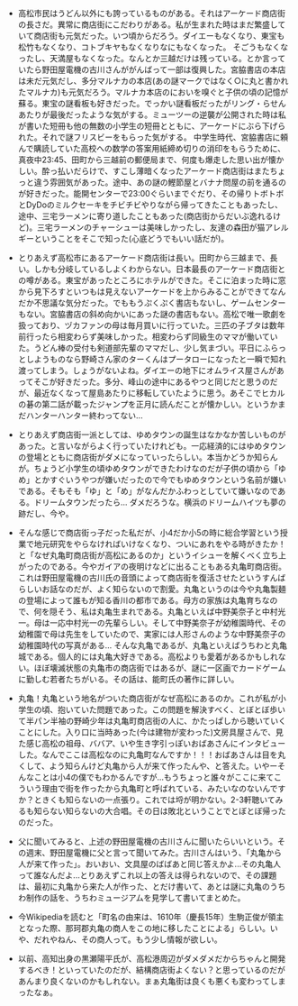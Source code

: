 - 高松市民はうどん以外にも誇っているものがある。それはアーケード商店街の長さだ。異常に商店街にこだわりがある。私が生まれた時はまだ繁盛していて商店街も元気だった。いつ頃からだろう。ダイエーもなくなり、東宝も松竹もなくなり、コトブキヤもなくなりなにもなくなった。
そごうもなくなったし、天満屋もなくなった。なんとか三越だけは残っている。とか言っていたら野田屋電機の古川さんががんばって一部は復興した。宮脇書店の本店は未だ元気だし、多分マルナカの本店(あの謎マークではなく○に丸と書かれたマルナカ)も元気だろう。マルナカ本店のにおいを嗅ぐと子供の頃の記憶が蘇る。東宝の謎看板も好きだった。でっかい謎看板だったがリング・らせんあたりが最後だったような気がする。ミューツーの逆襲が公開された時は私が書いた短冊も他の無数の小学生の短冊とともに、アーケードにぶら下げられた。それで謎フリスビーをもらった気がする。
中学生時代、宮脇書店に頼んで購読していた高校への数学の答案用紙締め切りの消印をもらうために、真夜中23:45、田町から三越前の郵便局まで、何度も爆走した思い出が懐かしい。酔っ払いだらけで、すこし薄暗くなったアーケード商店街はまたちょっと違う雰囲気があった。途中、あの謎の鰹節屋とバナナ問屋の前を通るのが好きだった。能開センターで23:00ぐらいまでぐだり、その帰りトボトボとDyDoのミルクセーキをチビチビやりながら帰ってきたこともあったし、途中、三宅ラーメンに寄り道したこともあった(商店街からだいぶ逸れるけど)。三宅ラーメンのチャーシューは美味しかったし、友達の森田が猫アレルギーということをそこで知った(心底どうでもいい話だが)。

- とりあえず高松市にあるアーケード商店街は長い。田町から三越まで、長い。しかも分岐しているしよくわからない。日本最長のアーケード商店街との噂がある。東宝があったところにホテルができた。そこに泊まった時に窓から見下ろすといつもは見えないアーケードを上からみることができてなんだか不思議な気分だった。でももうぷくぷく書店もないし、ゲームセンターもない。宮脇書店の斜め向かいにあった謎の書店もない。高松で唯一歌劇を扱っており、ヅカファンの母は毎月買いに行っていた。三匹の子ブタは数年前行ったら相変わらず美味しかった。相変わらず同級生のママが働いていた。うどん棒の受付も剣道部先輩のママだし、少し気まづい。平日にふらっとしようものなら野崎さん家のターくんはプータローになったと一瞬で知れ渡ってしまう。しょうがないよね。ダイエーの地下にオムライス屋さんがあってそこが好きだった。多分、峰山の途中にあるやつと同じだと思うのだが、最近なくなって屋島あたりに移転していたように思う。あそこでヒカルの碁の第二話が載ったジャンプを正月に読んだことが懐かしい。というかまだハンターハンター終わってない...

- とりあえず商店街一派としては、ゆめタウンの誕生はなかなか苦しいものがあった。と言いながらよく行っていたけれども。一応経済的にはゆめタウンの登場とともに商店街がダメになっていったらしい。本当かどうか知らんが。ちょうど小学生の頃ゆめタウンができたわけなのだが子供の頃から「ゆめ」とかすぐいうやつが嫌いだったので今でもゆめタウンという名前が嫌いである。そもそも「ゆ」と「め」がなんだかふわっとしていて嫌いなのである。ドリームタウンだったら... ダメだろうな。横浜のドリームハイツも夢の跡だし、今や。

- そんな感じで商店街っ子だった私だが、小4だか小5の時に総合学習という授業で地元研究をやらなければいけなくなり、ついにあれをやる時がきたか！と「なぜ丸亀町商店街が高松にあるのか」というイシューを解くべく立ち上がったのである。今やガイアの夜明けなどに出ることもある丸亀町商店街。これは野田屋電機の古川氏の音頭によって商店街を復活させたというすんばらしいお話なのだが、よく知らないので割愛。丸亀というのは今や丸亀製麺の登場によって誰もが知る香川の都市である。母方の家族は丸亀育ちなので、何を隠そう、私は丸亀生まれである。丸亀といえば中野美奈子と中村光一。母は一応中村光一の先輩らしい。そして中野美奈子が幼稚園時代、その幼稚園で母は先生をしていたので、実家には人形さんのような中野美奈子の幼稚園時代の写真がある... そんな丸亀であるが、丸亀といえばうちわと丸亀城である。個人的には丸亀大好きである。高松よりも愛着があるかもしれない。ほぼ壊滅状態の丸亀市の商店街ではあるが、謎に一区画でカードゲームに勤しむ若者たちがいる。その話は、能町氏の著作に詳しい。

- 丸亀！丸亀という地名がついた商店街がなぜ高松にあるのか。これが私が小学生の頃、抱いていた問題であった。この問題を解決すべく、とぼとぼ歩いて半パン半袖の野崎少年は丸亀町商店街の人に、かたっぱしから聴いていくことにした。入り口に当時あった(今は建物が変わった)文房具屋さんで、見た感じ高松の祖母、ババア、いや生き字引っぽいおばあさんにインタビューした。なんでここは高松なのに丸亀町なんですか！！！おばあさんは目を丸くして、よう知らんけど丸亀から人が来て作ったんや、と答えた。いやーそんなことは小4の僕でもわかるんですが...もうちょっと誰々がここに来てこういう理由で街を作ったから丸亀町と呼ばれている、みたいなのないんですか？ときくも知らないの一点張り。これでは埒が明かない。2-3軒聴いてみるも知らない知らないの大合唱。その日は敗北ということでとぼとぼ帰ったのだった。

- 父に聞いてみると、上述の野田屋電機の古川さんに聞いたらいいという。その週末、野田屋電機に父と言って聞いてみた。古川さんはいう、「丸亀から人が来て作った」。おいおい、文具屋のばばあと同じ答えかよ...その丸亀人って誰なんだよ...とりあえずこれ以上の答えは得られないので、その課題は、最初に丸亀から来た人が作った、とだけ書いて、あとは謎に丸亀のうちわ制作の話を、うちわミュージアムを見学して書いてまとめた。

- 今Wikipediaを読むと「町名の由来は、1610年（慶長15年）生駒正俊が領主となった際、那珂郡丸亀の商人をこの地に移したことによる」らしい。いや、だれやねん、その商人って。もう少し情報が欲しい。

- 以前、高知出身の黒瀬陽平氏が、高松港周辺がダメダメだからちゃんと開発するべき！といっていたのだが、結構商店街よくない？と思っているのだがあんまり良くないのかもしれない。まぁ丸亀街は良くも悪くも変わってしまったなぁ。
